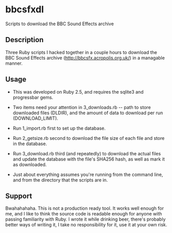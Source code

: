 # bbcsfxdl
Scripts to download the BBC Sound Effects archive

## Description
Three Ruby scripts I hacked together in a couple hours to download the BBC Sound Effects archive (http://bbcsfx.acropolis.org.uk/) in a managable manner.

## Usage
- This was developed on Ruby 2.5, and requires the sqlite3 and progressbar gems.
- Two items need your attention in 3_downloads.rb -- path to store downloaded files (DLDIR), and the amount of data to download per run (DOWNLOAD_LIMIT).

- Run 1_import.rb first to set up the database.
- Run 2_getsize.rb second to download the file size of each file and store in the database.
- Run 3_download.rb third (and repeatedly) to download the actual files and update the database with the file's SHA256 hash, as well as mark it as downloaded.

- Just about everything assumes you're running from the command line, and from the directory that the scripts are in.

## Support
Bwahahahaha. This is not a production ready tool. It works well enough for me, and I like to think the source code is readable enough for anyone with passing familiarity with Ruby. I wrote it while drinking beer, there's probably better ways of writing it, I take no responsibility for it, use it at your own risk.

